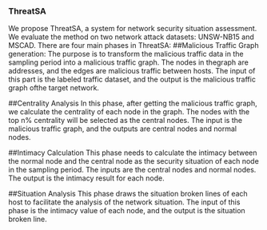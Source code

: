 ### ThreatSA

We propose ThreatSA, a system for network security situation assessment.
We evaluate the method on two network attack datasets: UNSW-NB15 and MSCAD.
There are four main phases in ThreatSA:
##Malicious Traffic Graph generation: 
The purpose is to transform the malicious traffic data in the sampling period into a malicious traffic graph. The nodes in thegraph are addresses, and the edges are malicious traffic between hosts. The input of this part is the labeled traffic dataset, and the output is the malicious traffic graph ofthe target network.

##Centrality Analysis
In this phase, after getting the malicious traffic graph, we calculate the centrality of each node in the graph. The nodes with the top n\% centrality will be selected as the central nodes. The input is the malicious traffic graph, and the outputs are central nodes and normal nodes.

##Intimacy Calculation
This phase needs to calculate the intimacy between the normal node and the central node as the security situation of each node in the sampling period. The inputs are the central nodes and normal nodes. The output is the intimacy result for each node.

##Situation Analysis
This phase draws the situation broken lines of each host to facilitate the analysis of the network situation. The input of this phase is the intimacy value of each node, and the output is the situation broken line.
<!--
**ThreatSA/ThreatSA** is a ✨ _special_ ✨ repository because its `README.md` (this file) appears on your GitHub profile.

Here are some ideas to get you started:

- 🔭 I’m currently working on ...
- 🌱 I’m currently learning ...
- 👯 I’m looking to collaborate on ...
- 🤔 I’m looking for help with ...
- 💬 Ask me about ...
- 📫 How to reach me: ...
- 😄 Pronouns: ...
- ⚡ Fun fact: ...
-->
